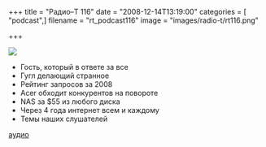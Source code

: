 +++
title = "Радио–Т 116"
date = "2008-12-14T13:19:00"
categories = [ "podcast",]
filename = "rt_podcast116"
image = "images/radio-t/rt116.png"

+++

![](https://radio-t.com/images/radio-t/rt116.png)

- Гость, который в ответе за все
- Гугл делающий странное
- Рейтинг запросов за 2008
- Acer обходит конкурентов на повороте
- NAS за $55 из любого диска
- Через 4 года интернет всем и каждому
- Темы наших слушателей

[аудио](https://cdn.radio-t.com/rt_podcast116.mp3)
<audio src="https://cdn.radio-t.com/rt_podcast116.mp3" preload="none"></audio>
